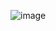 ![image](https://github.com/CogniCraftSolutions/cogniQuizTask1/assets/155719294/e5d3e07a-335d-4f94-a342-b97a4386aa7f)
